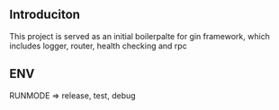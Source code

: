 ## Introduciton
This project is served as an initial boilerpalte for gin framework, which includes logger, router, health checking and rpc


## ENV
RUNMODE => release, test, debug
